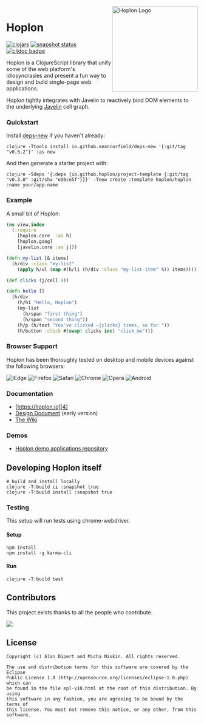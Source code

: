 <a href="http://hoplon.io/">
  <img src="http://hoplon.io/images/logos/hoplon-logo.png" alt="Hoplon Logo" title="Hoplon" align="right" width="225px" />
</a>

# Hoplon
[![clojars](https://img.shields.io/clojars/v/hoplon.svg)](https://clojars.org/hoplon)
[![snapshot status](https://img.shields.io/clojars/vpre/hoplon.svg)](https://clojars.org/hoplon)
[![cljdoc badge](https://cljdoc.org/badge/hoplon/hoplon)](https://cljdoc.org/d/hoplon/hoplon)

Hoplon is a ClojureScript library that unify some of the web platform's 
idiosyncrasies and present a fun way to design and build single-page web
applications.

Hoplon tightly integrates with Javelin to reactively bind DOM elements to the
underlying [Javelin][1] cell graph.

### Quickstart

Install [deps-new](https://github.com/seancorfield/deps-new) if you haven't already:

    clojure -Ttools install io.github.seancorfield/deps-new '{:git/tag "v0.5.2"}' :as new

And then generate a starter project with:

    clojure -Sdeps '{:deps {io.github.hoplon/project-template {:git/tag "v0.3.0" :git/sha "ed6ce5f"}}}' -Tnew create :template hoplon/hoplon :name your/app-name

### Example
A small bit of Hoplon:

```clojure
(ns view.index
  (:require
    [hoplon.core  :as h]
    [hoplon.goog]
    [javelin.core :as j]))

(defn my-list [& items]
  (h/div :class "my-list"
    (apply h/ul (map #(h/li (h/div :class "my-list-item" %)) items))))

(def clicks (j/cell 0))

(defn hello []
  (h/div
    (h/h1 "Hello, Hoplon")
    (my-list
      (h/span "first thing")
      (h/span "second thing"))
    (h/p (h/text "You've clicked ~{clicks} times, so far."))
    (h/button :click #(swap! clicks inc) "click me")))
```

### Browser Support

Hoplon has been thoroughly tested on desktop and mobile devices against the
following browsers:

![IEdge](https://img.shields.io/badge/IEdge-10%2B-blue.svg)
![Firefox](https://img.shields.io/badge/Firefox-14%2B-orange.svg)
![Safari](https://img.shields.io/badge/Safari-5%2B-blue.svg)
![Chrome](https://img.shields.io/badge/Chrome-26%2B-yellow.svg)
![Opera](https://img.shields.io/badge/Opera-11%2B-red.svg)
![Android](https://img.shields.io/badge/Android-4%2B-green.svg)

### Documentation

* [https://hoplon.io][4]
* [Design Document][3] (early version)
* [The Wiki](https://github.com/hoplon/hoplon/wiki)

### Demos

* [Hoplon demo applications repository][2]

## Developing Hoplon itself

```
# build and install locally
clojure -T:build ci :snapshot true
clojure -T:build install :snapshot true
```

### Testing

This setup will run tests using chrome-webdriver.

#### Setup
```
npm install
npm install -g karma-cli
```
#### Run
```
clojure -T:build test
```

## Contributors

This project exists thanks to all the people who contribute. 

<a href="https://github.com/hoplon/hoplon/graphs/contributors">
  <img src="https://contrib.rocks/image?repo=hoplon/hoplon" />
</a>

## License

```
Copyright (c) Alan Dipert and Micha Niskin. All rights reserved.

The use and distribution terms for this software are covered by the Eclipse
Public License 1.0 (http://opensource.org/licenses/eclipse-1.0.php) which can
be found in the file epl-v10.html at the root of this distribution. By using
this software in any fashion, you are agreeing to be bound by the terms of
this license. You must not remove this notice, or any other, from this software.
```

[1]: https://github.com/hoplon/javelin
[2]: https://github.com/hoplon/demos
[3]: https://github.com/hoplon/hoplon/blob/cf9d2d1e806d36d098ae1def3b130df2bcd69e55/Design.md
[4]: https://hoplon.io/

